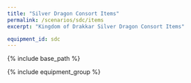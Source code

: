 ```yaml
---
title: "Silver Dragon Consort Items"
permalink: /scenarios/sdc/items
excerpt: "Kingdom of Drakkar Silver Dragon Consort Items"

equipment_id: sdc
---
```


{% include base_path %}

{% include equipment_group %}
